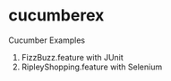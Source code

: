# cucumberex
Cucumber Examples

1. FizzBuzz.feature with JUnit
2. RipleyShopping.feature with Selenium


